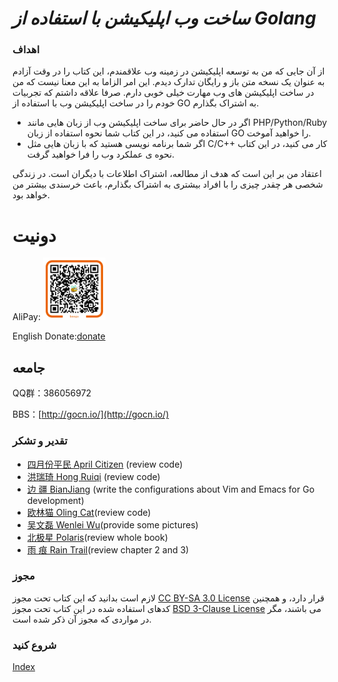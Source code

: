***ساخت وب اپلیکیشن با استفاده از Golang***
======================================

### اهداف

از آن جایی که من به توسعه اپلیکیشن در زمینه وب علاقمندم، این کتاب را در وقت آزادم به عنوان یک نسخه متن باز و رایگان تدارک دیدم. این امر الزاما به این معنا نیست که من در ساخت اپلیکیشن های وب مهارت خیلی خوبی دارم. صرفا علاقه داشتم که تجربیات خودم را در ساخت اپلیکیشن وب با استفاده از GO به اشتراک بگذارم.

- اگر در حال حاضر برای ساخت اپلیکیشن وب از زبان هایی مانند PHP/Python/Ruby استفاده می کنید، در این کتاب شما نحوه استفاده از زبان GO را خواهید آموخت.
- اگر شما برنامه نویسی هستید که با زبان هایی مثل C/C++ کار می کنید، در این کتاب نحوه ی عملکرد وب را فرا خواهید گرفت.

اعتقاد من بر این است که هدف از مطالعه، اشتراک اطلاعات با دیگران است. در زندگی شخصی هر چقدر چیزی را با افراد بیشتری به اشتراک بگذارم، باعث خرسندی بیشتر من خواهد بود.

# دونیت

AliPay: <img src="../zh/images/alipay.png" alt="alipay" width="100" height="100">

English Donate:[donate](http://beego.me/donate)

## جامعه
QQ群：386056972

BBS：[http://gocn.io/](http://gocn.io/)

### تقدیر و تشکر

 - [四月份平民 April Citizen](https://plus.google.com/110445767383269817959) (review code)
 - [洪瑞琦 Hong Ruiqi](https://github.com/hongruiqi) (review code)
 - [边  疆 BianJiang](https://github.com/border) (write the configurations about Vim and Emacs for Go development)
 - [欧林猫 Oling Cat](https://github.com/OlingCat)(review code)
 - [吴文磊 Wenlei Wu](mailto:spadesacn@gmail.com)(provide some pictures)
 - [北极星 Polaris](https://github.com/polaris1119)(review whole book)
 - [雨  痕 Rain Trail](https://github.com/qyuhen)(review chapter 2 and 3)

### مجوز

لازم است بدانید که این کتاب تحت مجوز [CC BY-SA 3.0 License](http://creativecommons.org/licenses/by-sa/3.0/) قرار دارد،
و همچنین کدهای استفاده شده در این کتاب تحت مجوز [BSD 3-Clause License](<https://github.com/astaxie/build-web-application-with-golang/blob/master/LICENSE.md>) می باشند، مگر در مواردی که مجوز آن ذکر شده است.

### شروع کنید

[Index](./preface.md)
